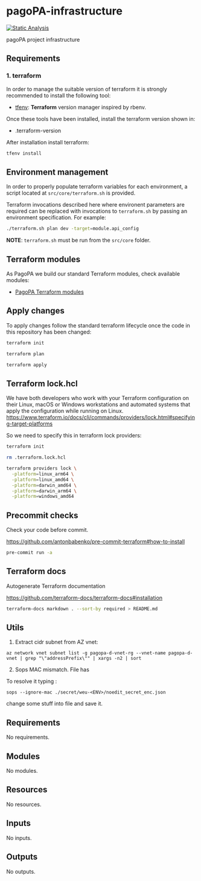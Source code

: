 # pagoPA-infrastructure

[![Static Analysis](https://github.com/pagopa/pagopa-infra/actions/workflows/static_analysis.yml/badge.svg?branch=main&event=push)](https://github.com/pagopa/pagopa-infra/actions/workflows/static_analysis.yml)

pagoPA project infrastructure

## Requirements

### 1. terraform

In order to manage the suitable version of terraform it is strongly recommended to install the following tool:

- [tfenv](https://github.com/tfutils/tfenv): **Terraform** version manager inspired by rbenv.

Once these tools have been installed, install the terraform version shown in:

- .terraform-version

After installation install terraform:

```sh
tfenv install
```

## Environment management

In order to properly populate terraform variables for each environment, a script located at `src/core/terraform.sh` is provided.

Terraform invocations described here where environent parameters are required can be replaced with invocations to `terraform.sh` by passing an environment specification. For example:

```sh
./terraform.sh plan dev -target=module.api_config
```

**NOTE**: `terraform.sh` must be run from the `src/core` folder.

## Terraform modules

As PagoPA we build our standard Terraform modules, check available modules:

- [PagoPA Terraform modules](https://github.com/search?q=topic%3Aterraform-modules+org%3Apagopa&type=repositories)

## Apply changes

To apply changes follow the standard terraform lifecycle once the code in this repository has been changed:

```sh
terraform init

terraform plan

terraform apply
```

## Terraform lock.hcl

We have both developers who work with your Terraform configuration on their Linux, macOS or Windows workstations and automated systems that apply the configuration while running on Linux.
<https://www.terraform.io/docs/cli/commands/providers/lock.html#specifying-target-platforms>

So we need to specify this in terraform lock providers:

```sh
terraform init

rm .terraform.lock.hcl

terraform providers lock \
  -platform=linux_arm64 \
  -platform=linux_amd64 \
  -platform=darwin_amd64 \
  -platform=darwin_arm64 \
  -platform=windows_amd64
```

## Precommit checks

Check your code before commit.

<https://github.com/antonbabenko/pre-commit-terraform#how-to-install>

```sh
pre-commit run -a
```

## Terraform docs

Autogenerate Terraform documentation

<https://github.com/terraform-docs/terraform-docs#installation>

```sh
terraform-docs markdown . --sort-by required > README.md
```

## Utils

1. Extract cidr subnet from AZ vnet:

`az network vnet subnet list -g pagopa-d-vnet-rg --vnet-name pagopa-d-vnet | grep "\"addressPrefix\"" | xargs -n2 | sort`

<!-- markdownlint-disable -->
<!-- BEGINNING OF PRE-COMMIT-TERRAFORM DOCS HOOK -->

2. Sops MAC mismatch. File has 

To resolve it typing : 

```
sops --ignore-mac ./secret/weu-<ENV>/noedit_secret_enc.json
```

change some stuff into file and save it.

## Requirements

No requirements.

## Modules

No modules.

## Resources

No resources.

## Inputs

No inputs.

## Outputs

No outputs.
<!-- END OF PRE-COMMIT-TERRAFORM DOCS HOOK -->
